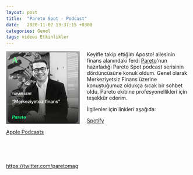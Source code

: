 ```yaml
---
layout: post
title:  "Pareto Spot - Podcast"
date:   2020-11-02 13:37:15 +0300
categories: Genel
tags: videos Etkinlikler
---
```



<img align="left" src="/assets/pareto-podcast-211101-800.jpg" style="width:40%; padding-right:20px"> Keyifle takip ettiğim Aposto! ailesinin finans alanındaki ferdi [Pareto](https://twitter.com/paretomag)'nun hazırladığı Pareto Spot podcast serisinin dördüncüsüne konuk oldum. Genel olarak Merkeziyetsiz Finans üzerine konuştuğumuz oldukça sıcak bir sohbet oldu.  Pareto ekibine profesyonellikleri için teşekkür ederim. 

İlgilenler için linkleri aşağıda: 

[Spotify](https://twitter.com/paretomag)

[Apple Podcasts](https://podcasts.apple.com/tr/podcast/gelece%C4%9Fi-konu%C5%9Fal%C4%B1m-blockchainin-yeni-g%C3%B6zdesi-nft-nedir/id1470228927?i=1000538668149&l=tr)

<br />

&nbsp;




https://twitter.com/paretomag
